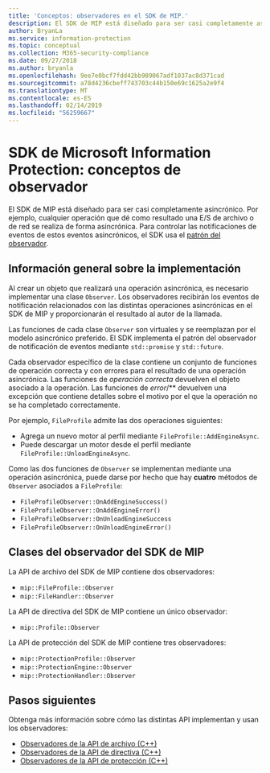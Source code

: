 ```yaml
---
title: 'Conceptos: observadores en el SDK de MIP.'
description: El SDK de MIP está diseñado para ser casi completamente asincrónico. Este artículo le ayudará a comprender cómo se implementan y usan los observadores de la API de archivo para la asincronía.
author: BryanLa
ms.service: information-protection
ms.topic: conceptual
ms.collection: M365-security-compliance
ms.date: 09/27/2018
ms.author: bryanla
ms.openlocfilehash: 9ee7e0bcf7fdd42bb989067adf1037ac8d371cad
ms.sourcegitcommit: a78d4236cbeff743703c44b150e69c1625a2e9f4
ms.translationtype: MT
ms.contentlocale: es-ES
ms.lasthandoff: 02/14/2019
ms.locfileid: "56259667"
---
```

# <a name="microsoft-information-protection-sdk---observer-concepts"></a>SDK de Microsoft Information Protection: conceptos de observador

El SDK de MIP está diseñado para ser casi completamente asincrónico. Por ejemplo, cualquier operación que dé como resultado una E/S de archivo o de red se realiza de forma asincrónica. Para controlar las notificaciones de eventos de estos eventos asincrónicos, el SDK usa el [patrón del observador](https://wikipedia.org/wiki/Observer_pattern). 

## <a name="implementation-overview"></a>Información general sobre la implementación

Al crear un objeto que realizará una operación asincrónica, es necesario implementar una clase `Observer`. Los observadores recibirán los eventos de notificación relacionados con las distintas operaciones asincrónicas en el SDK de MIP y proporcionarán el resultado al autor de la llamada.

Las funciones de cada clase `Observer` son virtuales y se reemplazan por el modelo asincrónico preferido. El SDK implementa el patrón del observador de notificación de eventos mediante `std::promise` y `std::future`.

Cada observador específico de la clase contiene un conjunto de funciones de operación correcta y con errores para el resultado de una operación asincrónica. Las funciones de *operación correcta* devuelven el objeto asociado a la operación. Las funciones de *error*/** devuelven una excepción que contiene detalles sobre el motivo por el que la operación no se ha completado correctamente.

Por ejemplo, `FileProfile` admite las dos operaciones siguientes: 

- Agrega un nuevo motor al perfil mediante `FileProfile::AddEngineAsync`. 
- Puede descargar un motor desde el perfil mediante `FileProfile::UnloadEngineAsync`.

Como las dos funciones de `Observer` se implementan mediante una operación asincrónica, puede darse por hecho que hay **cuatro** métodos de `Observer` asociados a `FileProfile`: 

- `FileProfileObserver::OnAddEngineSuccess()`
- `FileProfileObserver::OnAddEngineError()`
- `FileProfileObserver::OnUnloadEngineSuccess`
- `FileProfileObserver::OnUnloadEngineError()`  

## <a name="mip-sdk-observer-classes"></a>Clases del observador del SDK de MIP

La API de archivo del SDK de MIP contiene dos observadores:

* `mip::FileProfile::Observer`
* `mip::FileHandler::Observer`

La API de directiva del SDK de MIP contiene un único observador:

* `mip::Profile::Observer`

La API de protección del SDK de MIP contiene tres observadores:

* `mip::ProtectionProfile::Observer`
* `mip::ProtectionEngine::Observer`
* `mip::ProtectionHandler::Observer`

## <a name="next-steps"></a>Pasos siguientes

Obtenga más información sobre cómo las distintas API implementan y usan los observadores:

* [Observadores de la API de archivo (C++)](concept-async-observers-file-cpp.md)
* [Observadores de la API de directiva (C++)](concept-async-observers-policy-cpp.md)
* [Observadores de la API de protección (C++)](concept-async-observers-protection-cpp.md)
